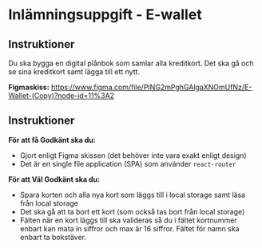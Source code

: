 # Inlämningsuppgift - E-wallet

## Instruktioner
Du ska bygga en digital plånbok som samlar alla kreditkort. Det ska gå och se sina kreditkort samt lägga till ett nytt.


**Figmaskiss:** https://www.figma.com/file/PING2mPghGAlgaXNOmUfNz/E-Wallet-(Copy)?node-id=11%3A2

## Instruktioner

**För att få Godkänt ska du:**
* Gjort enligt Figma skissen (det behöver inte vara exakt enligt design)
* Det är en single file application (SPA) som använder ```react-router```

**För att Väl Godkänt ska du:**
* Spara korten och alla nya kort som läggs till i local storage samt läsa från local storage
* Det ska gå att ta bort ett kort (som också tas bort från local storage)
* Fälten när en kort läggs till ska valideras så du i fältet kortnummer enbart kan mata in siffror och max är 16 siffror. Fältet för namn ska enbart ta bokstäver.
